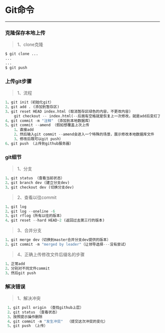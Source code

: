 # Git命令
--------------------

### 克隆保存本地上传
>1、clone克隆
```python
$ git clone ...
...
...
$ git push
```


### 上传git步骤
>1、流程
```python
1、git init（初始化git）
2、git add . (添加到暂存区)
3、git reset HEAD index.html (取消暂存区绿色的内容，不更改内容)
	git checkout -- index.html(--后面有空格就是恢复上一次修改，就是add后变红了，然后取消变红，不要轻易使用)
4、git commit -m "注释" （添加到本地数据库）
5、git commit --amend （假如想覆盖上次上传
	1、直接add
	2、然后输入git commit --amend会进入一个特殊的场景，展示修改本地数据库文件
	3、修改后既可以git push）
6、git push （上传到github服务器）
```



### git细节
>1、分支
```python
1、git status （查看当前状态）
2、git branch dev (建立分支dev)
3、git checkout dev (切换分支dev)
```


>2、查看以往commit
```python
1、git log
2、git log --oneline -6
3、git rflog（所有以往的版本）
4、git reset --hard HEAD~2 (返回过去第三行的版本)
```
>3、合并分支
```python
1、git merge dev（切换到master合并分支dev提供的版本）
2、git commit -m "merged by leader"（让领导选择---没有尝试）
```
>4、正确上传修改文件后缀名的步骤
```python
1、正常add
2、分别对不同文件commit
3、然后git push
```



### 解决错误
>1、解决冲突
```python
 1、git pull origin （查找github上层）
 2、git status （查看状态）
 3、按照提示操作删除
 4、git commit -m "发生冲突"  （提交这次冲突的变化）
 5、git push （上传）
```


